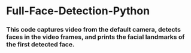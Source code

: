 # Full-Face-Detection-Python
### This code captures video from the default camera, detects faces in the video frames, and prints the facial landmarks of the first detected face.
